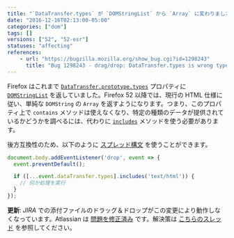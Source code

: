 ```yaml
---
title: "`DataTransfer.types` が `DOMStringList` から `Array` に変わりました"
date: "2016-12-16T02:13:00-05:00"
categories: ["dom"]
tags: []
versions: ["52", "52-esr"]
statuses: "affecting"
references:
    - url: "https://bugzilla.mozilla.org/show_bug.cgi?id=1298243"
      title: "Bug 1298243 - drag/drop: DataTransfer.types is wrong type"
---
```

Firefox はこれまで [`DataTransfer.prototype.types`](https://developer.mozilla.org/docs/Web/API/DataTransfer/types) プロパティに [`DOMStringList`](https://developer.mozilla.org/docs/Web/API/DOMStringList) を返していました。Firefox 52 以降では、現行の HTML 仕様に従い、単純な `DOMString` の `Array` を返すようになります。つまり、このプロパティ上で `contains` メソッドは使えなくなり、特定の種類のデータが提供されているかどうかを調べるには、代わりに [`includes`](https://developer.mozilla.org/docs/Web/JavaScript/Reference/Global_Objects/Array/includes) メソッドを使う必要があります。

後方互換性のため、以下のように [スプレッド構文](https://developer.mozilla.org/docs/Web/JavaScript/Reference/Operators/Spread_operator) を使うことができます。

```js
document.body.addEventListener('drop', event => {
  event.preventDefault();

  if ([...event.dataTransfer.types].includes('text/html')) {
    // 何か処理を実行
  }
});
```

**更新**: *JIRA* での添付ファイルのドラッグ＆ドロップがこの変更により動作しなくなっています。Atlassian は [問題を修正済み](https://bitbucket.org/atlassian/jira-drag-drop-attachments-plugin/commits/3dbc08643607a680339d485877af501c0572e1b1) です。解決策は [こちらのスレッド](https://jira.atlassian.com/browse/JRA-64414) を参照してください。
